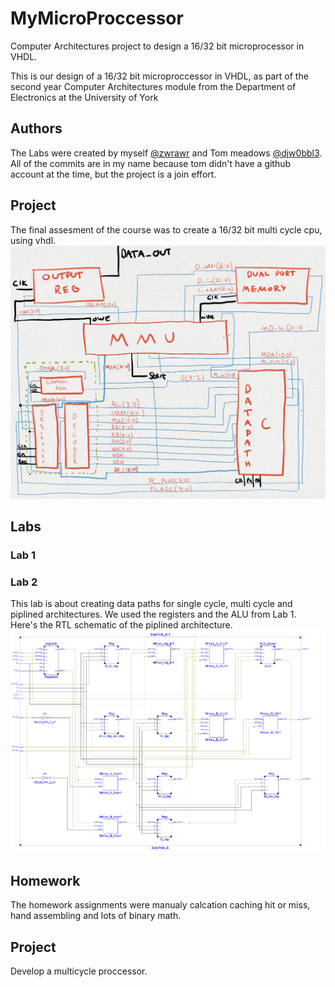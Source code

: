# MyMicroProccessor
Computer Architectures project to design a 16/32 bit microprocessor in VHDL.

This is our design of a 16/32 bit microproccessor in VHDL,
as part of the second year Computer Architectures module from the Department of Electronics at the University of York

## Authors
The Labs were created by myself [@zwrawr](https://github.com/zwrawr) and Tom meadows [@djw0bbl3](https://github.com/@djw0bbl3). All of the commits are in my name because tom didn't have a github account at the time, but the project is a join effort.

## Project
The final assesment of the course was to create a 16/32 bit multi cycle cpu, using vhdl.
![Image](/Project/BlockDiagram.PNG?raw=true)

## Labs
### Lab 1

### Lab 2
This lab is about creating data paths for single cycle, multi cycle and piplined architectures. We used the registers and the ALU from Lab 1. Here's the RTL schematic of the piplined architecture.
![Image](/Lab_2/Report/DataPathD_Schem.png?raw=true)

## Homework
The homework assignments were manualy calcation caching hit or miss, hand assembling and lots of binary math.

## Project
Develop a multicycle proccessor.
